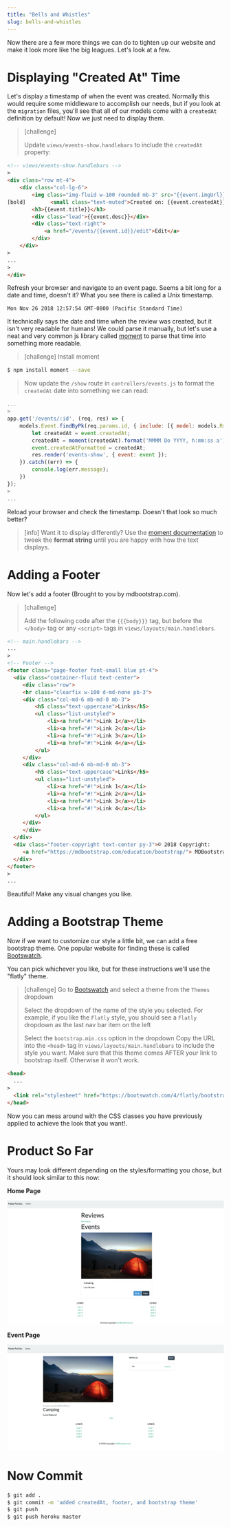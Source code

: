 ```yaml
---
title: "Bells and Whistles"
slug: bells-and-whistles
---
```


Now there are a few more things we can do to tighten up our website and make it look more like the big leagues. Let's look at a few.

# Displaying "Created At" Time

Let's display a timestamp of when the event was created. Normally this would require some middleware to accomplish our needs, but if you look at the `migration` files, you'll see that all of our models come with a `createdAt` definition by default! Now we just need to display them.

> [challenge]
>
> Update `views/events-show.handlebars` to include the `createdAt` property:
>
```html
<!-- views/events-show.handlebars -->
>
<div class="row mt-4">
    <div class="col-lg-6">
        <img class="img-fluid w-100 rounded mb-3" src="{{event.imgUrl}}" alt="Card image cap">
[bold]        <small class="text-muted">Created on: {{event.createdAt}}</small>[/bold]
        <h3>{{event.title}}</h3>
        <div class="lead">{{event.desc}}</div>
        <div class="text-right">
            <a href="/events/{{event.id}}/edit">Edit</a>
        </div>
    </div>
>
...
>
</div>
```

Refresh your browser and navigate to an event page. Seems a bit long for a date and time, doesn't it? What you see there is called a Unix timestamp.

```
Mon Nov 26 2018 12:57:54 GMT-0800 (Pacific Standard Time)
```

It technically says the date and time when the review was created, but it isn't very readable for humans! We could parse it manually, but let's use a neat and very common js library called [moment](https://momentjs.com/) to parse that time into something more readable.

> [challenge]
> Install moment
```bash
$ npm install moment --save
```
>
> Now update the `/show` route in `controllers/events.js` to format the `createdAt` date into something we can read:
>
```js
...
>
app.get('/events/:id', (req, res) => {
    models.Event.findByPk(req.params.id, { include: [{ model: models.Rsvp }] }).then(event => {
        let createdAt = event.createdAt;
        createdAt = moment(createdAt).format('MMMM Do YYYY, h:mm:ss a');
        event.createdAtFormatted = createdAt;
        res.render('events-show', { event: event });
    }).catch((err) => {
        console.log(err.message);
    })
});
>
...
```

Reload your browser and check the timestamp. Doesn't that look so much better?

> [info]
> Want it to display differently? Use the [moment documentation](https://momentjs.com/) to tweek the **format string** until you are happy with how the text displays.

# Adding a Footer

Now let's add a footer (Brought to you by mdbootstrap.com).

> [challenge]
>
> Add the following code after the `{{{body}}}` tag, but before the `</body>` tag or any `<script>` tags in `views/layouts/main.handlebars`.
>
```html
<!-- main.handlebars -->
...
>
<!-- Footer -->
<footer class="page-footer font-small blue pt-4">
  <div class="container-fluid text-center">
     <div class="row">
     <hr class="clearfix w-100 d-md-none pb-3">
     <div class="col-md-6 mb-md-0 mb-3">
         <h5 class="text-uppercase">Links</h5>
         <ul class="list-unstyled">
             <li><a href="#!">Link 1</a></li>
             <li><a href="#!">Link 2</a></li>
             <li><a href="#!">Link 3</a></li>
             <li><a href="#!">Link 4</a></li>
         </ul>
     </div>
     <div class="col-md-6 mb-md-0 mb-3">
         <h5 class="text-uppercase">Links</h5>
         <ul class="list-unstyled">
             <li><a href="#!">Link 1</a></li>
             <li><a href="#!">Link 2</a></li>
             <li><a href="#!">Link 3</a></li>
             <li><a href="#!">Link 4</a></li>
         </ul>
     </div>
     </div>
  </div>
  <div class="footer-copyright text-center py-3">© 2018 Copyright:
     <a href="https://mdbootstrap.com/education/bootstrap/"> MDBootstrap.com</a>
  </div>
</footer>
>
...
```

Beautiful! Make any visual changes you like.


# Adding a Bootstrap Theme

Now if we want to customize our style a little bit, we can add a free bootstrap theme. One popular website for finding these is called [Bootswatch](https://bootswatch.com/).

You can pick whichever you like, but for these instructions we'll use the "flatly" theme.

> [challenge]
> Go to [Bootswatch](https://bootswatch.com/) and select a theme from the `Themes` dropdown
>
> Select the dropdown of the name of the style you selected. For example, if you like the `Flatly` style, you should see a `Flatly` dropdown as the last nav bar item on the left
>
> Select the `bootstrap.min.css` option in the dropdown
> Copy the URL into the `<head>` tag in `views/layouts/main.handlebars` to include the style you want. Make sure that this theme comes AFTER your link to bootstrap itself. Otherwise it won't work.
>
```html
<head>
  ...
>
  <link rel="stylesheet" href="https://bootswatch.com/4/flatly/bootstrap.min.css">
</head>
```

Now you can mess around with the CSS classes you have previously applied to achieve the look that you want!.

# Product So Far

Yours may look different depending on the styles/formatting you chose, but it should look similar to this now:

**Home Page**

![styled-home](assets/styled-home.png)

**Event Page**

![styled-event](assets/styled-event.png)

# Now Commit

```bash
$ git add .
$ git commit -m 'added createdAt, footer, and bootstrap theme'
$ git push
$ git push heroku master
```
